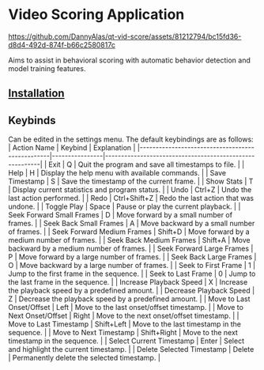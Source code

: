 # Video Scoring Application
https://github.com/DannyAlas/qt-vid-score/assets/81212794/bc15fd36-d8d4-492d-874f-b66c2580817c

Aims to assist in behavioral scoring with automatic behavior detection and model training features.

## [Installation](https://github.com/DannyAlas/qt-vid-score/wiki/Install-The-Video-Scoring-Application)

## Keybinds
Can be edited in the settings menu. The default keybindings are as follows:
| Action Name                                     | Keybind        | Explanation                                             |
|-------------------------------------------------|----------------|---------------------------------------------------------|
| Exit                                            | Q              | Quit the program and save all timestamps to file.       |
| Help                                            | H              | Display the help menu with available commands.          |
| Save Timestamp                                  | S              | Save the timestamp of the current frame.                |
| Show Stats                                      | T              | Display current statistics and program status.          |
| Undo                                            | Ctrl+Z         | Undo the last action performed.                         |
| Redo                                            | Ctrl+Shift+Z   | Redo the last action that was undone.                   |
| Toggle Play                                     | Space          | Pause or play the current playback.                     |
| Seek Forward Small Frames                       | D              | Move forward by a small number of frames.               |
| Seek Back Small Frames                          | A              | Move backward by a small number of frames.              |
| Seek Forward Medium Frames                      | Shift+D        | Move forward by a medium number of frames.              |
| Seek Back Medium Frames                         | Shift+A        | Move backward by a medium number of frames.             |
| Seek Forward Large Frames                       | P              | Move forward by a large number of frames.               |
| Seek Back Large Frames                          | O              | Move backward by a large number of frames.              |
| Seek to First Frame                             | 1              | Jump to the first frame in the sequence.                |
| Seek to Last Frame                              | 0              | Jump to the last frame in the sequence.                 |
| Increase Playback Speed                         | X              | Increase the playback speed by a predefined amount.     |
| Decrease Playback Speed                         | Z              | Decrease the playback speed by a predefined amount.     |
| Move to Last Onset/Offset                       | Left           | Move to the last onset/offset timestamp.                |
| Move to Next Onset/Offset                       | Right          | Move to the next onset/offset timestamp.                |
| Move to Last Timestamp                          | Shift+Left     | Move to the last timestamp in the sequence.             |
| Move to Next Timestamp                          | Shift+Right    | Move to the next timestamp in the sequence.             |
| Select Current Timestamp                        | Enter          | Select and highlight the current timestamp.             |
| Delete Selected Timestamp                       | Delete         | Permanently delete the selected timestamp.              |
